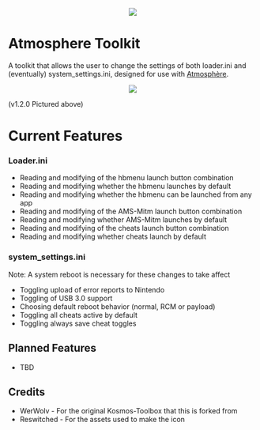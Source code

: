 <p align="center"><img src="https://raw.githubusercontent.com/16BitWonder/Atmosphere-Toolkit/dev/icon.jpg"></p>

# Atmosphere Toolkit

A toolkit that allows the user to change the settings of both loader.ini and (eventually) system_settings.ini, designed for use with [Atmosphère](https://github.com/Atmosphere-NX/Atmosphere).

<p align="center"><img src="https://raw.githubusercontent.com/16BitWonder/Atmosphere-Toolkit/dev/img/1.2.0.jpg"></p>
(v1.2.0 Pictured above)

# Current Features
### Loader.ini
- Reading and modifying of the hbmenu launch button combination 
- Reading and modifying whether the hbmenu launches by default
- Reading and modifying whether the hbmenu can be launched from any app
- Reading and modifying of the AMS-Mitm launch button combination
- Reading and modifying whether AMS-Mitm launches by default
- Reading and modifying of the cheats launch button combination
- Reading and modifying whether cheats launch by default

### system_settings.ini
Note: A system reboot is necessary for these changes to take affect
- Toggling upload of error reports to Nintendo
- Toggling of USB 3.0 support
- Choosing default reboot behavior (normal, RCM or payload)
- Toggling all cheats active by default
- Toggling always save cheat toggles

## Planned Features
- TBD

## Credits
- WerWolv - For the original Kosmos-Toolbox that this is forked from
- Reswitched - For the assets used to make the icon
